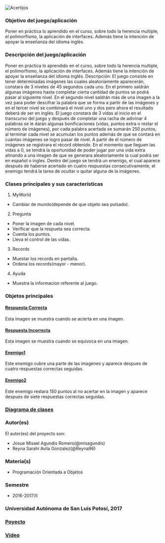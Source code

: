 ![Acertijos](https://scontent.fgdl4-1.fna.fbcdn.net/v/t34.0-12/18600615_1601985876532058_1837571774_n.jpg?oh=58740481588e377b65ffa910b5be758f&oe=592D7BBC)

### Objetivo del juego/aplicación
Poner en práctica lo aprendido en el curso, sobre todo la herencia multiple,  el polimorfismo, la aplicación de interfaces. 
Además tiene la intención de apoyar la enseñanza del idioma inglés.

### Descripción del juego/aplicación
Poner en práctica lo aprendido en el curso, sobre todo la herencia multiple,  el polimorfismo, la aplicación de interfaces. 
Además tiene la intención de apoyar la enseñanza del idioma inglés. 
Descripción: El juego consiste en tener determinadas imágenes las cuales aleatoriamente aparecerán, constara de 3 niveles de 45 segundos cada uno. En el primero saldrán algunas imágenes hasta completar cierta cantidad de puntos se podrá pasar al siguiente nivel. En el segundo nivel saldrán más de una imagen a la vez para poder descifrar la palabra que se forma a partir de las imágenes y en el tercer  nivel se combinará el nivel uno y dos pero ahora el resultado deberá de ser en inglés. El juego constara de 3 vidas al inicio en el transcurso del juego y después de completar una racha de adivinar 4 palabras se le darán algunas bonificaciones (vidas, puntos extra o restar el número de imágenes), por cada palabra acertada se sumarán 250 puntos, al terminar cada nivel se acumulan los puntos además de que se contará en cuántas imágenes se logro pasar de nivel. A partir de el número de imágenes se registrara el récord obtenido. 
En el momento que lleguen las vidas a 0, se tendrá la oportunidad de poder jugar por una vida extra atinando a una imagen de que se generara aleatoriamente la cual podrá ser en español o ingles. 
Dentro del juego se tendrá un enemigo, el cual aparece después de haberse acertado en cuatro respuestas consecutivamente, el enemigo tendrá la tarea de ocultar o quitar alguna de la imágenes.

### Clases principales y sus características
1. MyWorld
* Cambiar de mundo(depende de que objeto sea pulsado).

2. Pregunta
* Poner la imagen de cada nivel.
* Verificar que la respueta sea correcta.
* Cuenta los puntos.
* Lleva el control de las vidas.

3. Records
* Muestar los records en pantalla.
* Ordena los records(mayor - menor).

4. Ayuda
* Muestra la informacion referente al juego.

### Objetos principales
#### [Respuesta Correcta](https://www.dropbox.com/s/57duowmge9o75w1/Incorrecta.jpg?dl=0)

Esta imagen se muestra cuando se acierta en una imagen.
#### [Respuesta Incorrecta](https://www.dropbox.com/s/9jn4qbqraz2aqoj/Correcta.jpg?dl=0)

Esta imagen se muestra cuando se equivoca en una imagen.
#### [Enemigo1](https://www.dropbox.com/s/pbqvk00kqppty99/Enemigo1.jpg?dl=0)

Este enemigo cubre una parte de las imagenes y aparece despues de cuatro respuestas correctas seguidas.
#### [Enemigo2](https://www.dropbox.com/s/osrioj9yogctu72/Enemigo2.jpg?dl=0)

Este enemigo restara 150 puntos al no acertar en la imagen y aparece despues de siete respuestas correctas seguidas.

### [Diagrama de clases](https://creately.com/diagram/ivu9myu12/1vk3lsdY4SLgYLX5KcdQqbbpckU%3D)

### Autor(es)
El autor(es) del proyecto son:
- Josue Misael Agundis Romero(@misagundis)
- Reyna Sarahi Avila Gonzalez(@Reyna96)

### Materia(s)
- Programación Orientada a Objetos

### Semestre
- 2016-2017/II

### Universidad Autónoma de San Luis Potosí, 2017
### [Poyecto](https://www.dropbox.com/s/hgx0jwjln921tiw/Acertijos.rar?dl=0)

### [Video](https://www.youtube.com/watch?v=DaDjevSuyfE)
